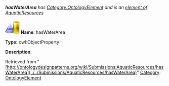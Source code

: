 ___hasWaterArea__ has [Category:OntologyElement](../../Category/OntologyElement "Category:OntologyElement") and is an [element of](../../Property/ElementOf "Property:ElementOf") [AquaticResources](../../Submissions/AquaticResources "Submissions:AquaticResources")_


  




[![ObjectProperty](../../images/thumb/c/c3/ObjectProperty.gif/45px-ObjectProperty.gif)](../../Image/ObjectProperty.gif "ObjectProperty")
__Name__: hasWaterArea 


__Type:__ owl:ObjectProperty 


__Description__: 





Retrieved from "[http://ontologydesignpatterns.org/wiki/Submissions:AquaticResources/hasWaterArea](../../Submissions/AquaticResources/hasWaterArea)"
 [Category](http://ontologydesignpatterns.org/wiki/Special:Categories "Special:Categories"): [OntologyElement](../../Category/OntologyElement "Category:OntologyElement")